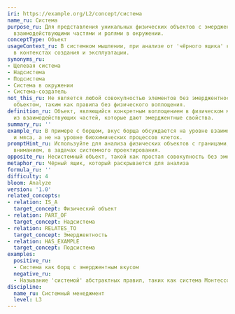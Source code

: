 ```yaml
---
iri: https://example.org/L2/concept/система
name_ru: Система
purpose_ru: Для представления уникальных физических объектов с эмерджентными свойствами,
  взаимодействующими частями и ролями в окружении.
conceptType: Объект
usageContext_ru: В системном мышлении, при анализе от 'чёрного ящика' к 'прозрачному',
  в контекстах создания и эксплуатации.
synonyms_ru:
- Целевая система
- Надсистема
- Подсистема
- Система в окружении
- Система-создатель
not_this_ru: Не является любой совокупностью элементов без эмерджентности или абстрактным
  объектом, таким как правила без физического воплощения.
definition_ru: Объект, являющийся конкретным воплощением в физическом мире, состоящим
  из взаимодействующих частей, которые дают эмерджентные свойства.
summary_ru: ''
example_ru: В примере с борщом, вкус борща обсуждается на уровне взаимодействия овощей
  и мяса, а не на уровне биохимических процессов клеток.
promptHint_ru: Используйте для анализа физических объектов с границами, определяемыми
  вниманием, в задачах системного проектирования.
opposite_ru: Несистемный объект, такой как простая совокупность без эмерджентности
metaphor_ru: Чёрный ящик, который раскрывается для анализа
formula_ru: ''
difficulty: 4
bloom: Analyze
version: '1.0'
related_concepts:
- relation: IS_A
  target_concept: Физический объект
- relation: PART_OF
  target_concept: Надсистема
- relation: RELATES_TO
  target_concept: Эмерджентность
- relation: HAS_EXAMPLE
  target_concept: Подсистема
examples:
  positive_ru:
  - Система как борщ с эмерджентным вкусом
  negative_ru:
  - Называние 'системой' абстрактных правил, таких как система Монтессори
discipline:
  name_ru: Системный менеджмент
  level: L3
---
```



